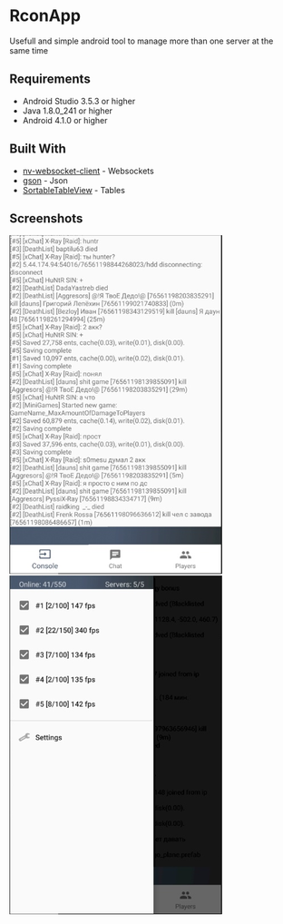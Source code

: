 # RconApp

Usefull and simple android tool to manage more than one server at the same time

## Requirements

* Android Studio 3.5.3 or higher
* Java 1.8.0_241 or higher
* Android 4.1.0 or higher

## Built With

* [nv-websocket-client](https://github.com/TakahikoKawasaki/nv-websocket-client) - Websockets
* [gson](https://github.com/google/gson) - Json
* [SortableTableView](https://github.com/ISchwarz23/SortableTableView) - Tables

## Screenshots

![Preview1](/preview1.jpg)
![Preview2](/preview2.jpg)
